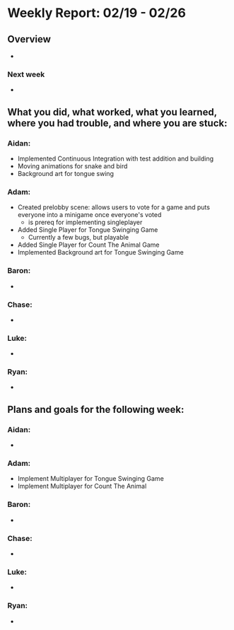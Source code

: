 # Weekly Report: 02/19 - 02/26

## Overview
- 

### Next week
- 

## What you did, what worked, what you learned, where you had trouble, and where you are stuck:
### Aidan: 
- Implemented Continuous Integration with test addition and building
- Moving animations for snake and bird
- Background art for tongue swing
### Adam:
- Created prelobby scene: allows users to vote for a game and puts everyone into a minigame once everyone's voted
  - is prereq for implementing singleplayer
- Added Single Player for Tongue Swinging Game
  - Currently a few bugs, but playable
- Added Single Player for Count The Animal Game
- Implemented Background art for Tongue Swinging Game
### Baron:
- 
### Chase:
- 
### Luke:
- 
### Ryan:
- 


## Plans and goals for the following week:
### Aidan:
- 
### Adam:
- Implement Multiplayer for Tongue Swinging Game
- Implement Multiplayer for Count The Animal
### Baron:
- 
### Chase:
- 
### Luke:
- 
### Ryan:
- 
